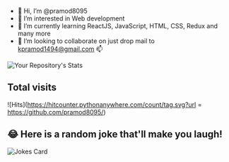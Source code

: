 - 👋 Hi, I’m @pramod8095
- 👀 I’m interested in Web development 
- 🌱 I’m currently learning ReactJS, JavaScript, HTML, CSS, Redux and many more
- 💞️ I’m looking to collaborate on just drop mail to kpramod1494@gmail.com 📫

<!---
pramod8095/pramod8095 is a ✨ special ✨ repository because its `README.md` (this file) appears on your GitHub profile.
You can click the Preview link to take a look at your changes.
--->

![Your Repository's Stats](https://github-readme-stats.vercel.app/api?username=pramod8095&show_icons=true)

## Total visits 
![Hits](https://hitcounter.pythonanywhere.com/count/tag.svg?url = https://github.com/pramod8095/)

## 😂 Here is a random joke that'll make you laugh!
![Jokes Card](https://readme-jokes.vercel.app/api)
